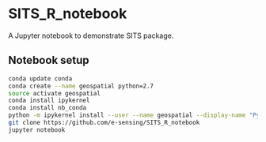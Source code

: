 # SITS_R_notebook
A Jupyter notebook to demonstrate SITS package.

## Notebook setup

```bash
conda update conda
conda create --name geospatial python=2.7
source activate geospatial
conda install ipykernel
conda install nb_conda
python -m ipykernel install --user --name geospatial --display-name "Python [geospatial]"
git clone https://github.com/e-sensing/SITS_R_notebook
jupyter notebook
```

